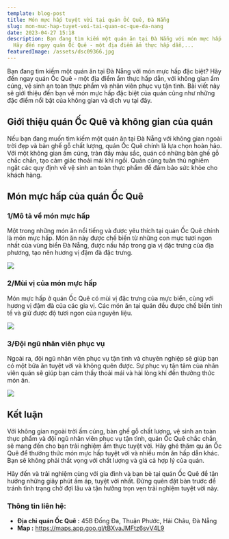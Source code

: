 ```yaml
---
template: blog-post
title: Món mực hấp tuyệt vời tại quán Ốc Quê, Đà Nẵng
slug: mon-muc-hap-tuyet-voi-tai-quan-oc-que-da-nang
date: 2023-04-27 15:18
description: Bạn đang tìm kiếm một quán ăn tại Đà Nẵng với món mực hấp đặc biệt?
  Hãy đến ngay quán Ốc Quê - một địa điểm ẩm thực hấp dẫn,...
featuredImage: /assets/dsc09366.jpg
---
```

Bạn đang tìm kiếm một quán ăn tại Đà Nẵng với món mực hấp đặc biệt? Hãy đến ngay quán Ốc Quê - một địa điểm ẩm thực hấp dẫn, với không gian ấm cúng, vệ sinh an toàn thực phẩm và nhân viên phục vụ tận tình. Bài viết này sẽ giới thiệu đến bạn về món mực hấp đặc biệt của quán cũng như những đặc điểm nổi bật của không gian và dịch vụ tại đây.

## Giới thiệu quán Ốc Quê và không gian của quán

Nếu bạn đang muốn tìm kiếm một quán ăn tại Đà Nẵng với không gian ngoài trời đẹp và bàn ghế gỗ chất lượng, quán Ốc Quê chính là lựa chọn hoàn hảo. Với một không gian ấm cúng, tràn đầy màu sắc, quán có những bàn ghế gỗ chắc chắn, tạo cảm giác thoải mái khi ngồi. Quán cũng tuân thủ nghiêm ngặt các quy định về vệ sinh an toàn thực phẩm để đảm bảo sức khỏe cho khách hàng.

## Món mực hấp của quán Ốc Quê

### 1/Mô tả về món mực hấp

Một trong những món ăn nổi tiếng và được yêu thích tại quán Ốc Quê chính là món mực hấp. Món ăn này được chế biến từ những con mực tươi ngon nhất của vùng biển Đà Nẵng, được nấu hấp trong gia vị đặc trưng của địa phương, tạo nên hương vị đậm đà đặc trưng.

![](/assets/dsc09386.jpg)

### 2/Mùi vị của món mực hấp

Món mực hấp ở quán Ốc Quê có mùi vị đặc trưng của mực biển, cùng với hương vị đậm đà của các gia vị. Các món ăn tại quán đều được chế biến tinh tế và giữ được độ tươi ngon của nguyên liệu.

![](/assets/dsc09385.jpg)

### 3/Đội ngũ nhân viên phục vụ

Ngoài ra, đội ngũ nhân viên phục vụ tận tình và chuyên nghiệp sẽ giúp bạn có một bữa ăn tuyệt vời và không quên được. Sự phục vụ tận tâm của nhân viên quán sẽ giúp bạn cảm thấy thoải mái và hài lòng khi đến thưởng thức món ăn.

![](/assets/dsc09384.jpg)

## Kết luận

Với không gian ngoài trời ấm cúng, bàn ghế gỗ chất lượng, vệ sinh an toàn thực phẩm và đội ngũ nhân viên phục vụ tận tình, quán Ốc Quê chắc chắn sẽ mang đến cho bạn trải nghiệm ẩm thực tuyệt vời. Hãy ghé thăm qu án Ốc Quê để thưởng thức món mực hấp tuyệt vời và nhiều món ăn hấp dẫn khác. Bạn sẽ không phải thất vọng với chất lượng và giá cả hợp lý của quán.

Hãy đến và trải nghiệm cùng với gia đình và bạn bè tại quán Ốc Quê để tận hưởng những giây phút ấm áp, tuyệt vời nhất. Đừng quên đặt bàn trước để tránh tình trạng chờ đợi lâu và tận hưởng trọn vẹn trải nghiệm tuyệt vời này.

### **T﻿hông tin liên hệ:**

* **Địa chỉ quán Ốc Quê :** 45B Đống Đa, Thuận Phước, Hải Châu, Đà Nẵng
* **M﻿ap :** https://maps.app.goo.gl/tBXvaJMFtz6svV4L9
